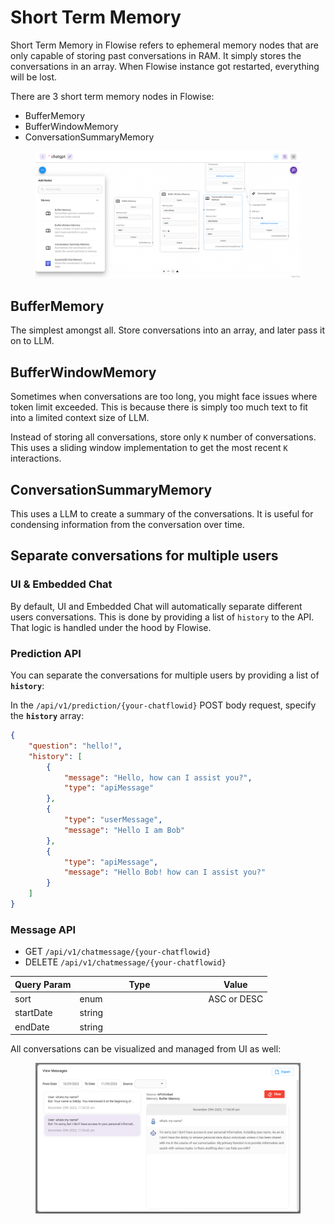 # Short Term Memory

Short Term Memory in Flowise refers to ephemeral memory nodes that are only capable of storing past conversations in RAM. It simply stores the conversations in an array. When Flowise instance got restarted, everything will be lost.

There are 3 short term memory nodes in Flowise:

* BufferMemory
* BufferWindowMemory
* ConversationSummaryMemory

<figure><img src="../../../.gitbook/assets/screely-1699893014634.png" alt=""><figcaption></figcaption></figure>

## BufferMemory

The simplest amongst all. Store conversations into an array, and later pass it on to LLM.

## BufferWindowMemory

Sometimes when conversations are too long, you might face issues where token limit exceeded. This is because there is simply too much text to fit into a limited context size of LLM.

Instead of storing all conversations, store only `K` number of conversations. This uses a sliding window implementation to get the most recent `K` interactions.

## ConversationSummaryMemory

This uses a LLM to create a summary of the conversations. It is useful for condensing information from the conversation over time.&#x20;



## Separate conversations for multiple users

### UI & Embedded Chat

By default, UI and Embedded Chat will automatically separate different users conversations. This is done by providing a list of `history` to the API. That logic is handled under the hood by Flowise.

### Prediction API

You can separate the conversations for multiple users by providing a list of **`history`**:

In the `/api/v1/prediction/{your-chatflowid}` POST body request, specify the **`history`** array:

```json
{
    "question": "hello!",
    "history": [
        {
            "message": "Hello, how can I assist you?",
            "type": "apiMessage"
        },
        {
            "type": "userMessage",
            "message": "Hello I am Bob"
        },
        {
            "type": "apiMessage",
            "message": "Hello Bob! how can I assist you?"
        }
    ]
}
```

### Message API

* GET `/api/v1/chatmessage/{your-chatflowid}`
* DELETE `/api/v1/chatmessage/{your-chatflowid}`

<table><thead><tr><th>Query Param</th><th width="192">Type</th><th>Value</th></tr></thead><tbody><tr><td>sort</td><td>enum</td><td>ASC or DESC</td></tr><tr><td>startDate</td><td>string</td><td></td></tr><tr><td>endDate</td><td>string</td><td></td></tr></tbody></table>

All conversations can be visualized and managed from UI as well:

<figure><img src="../../../.gitbook/assets/image (4) (1) (1) (1) (1) (1) (1) (1).png" alt=""><figcaption></figcaption></figure>

